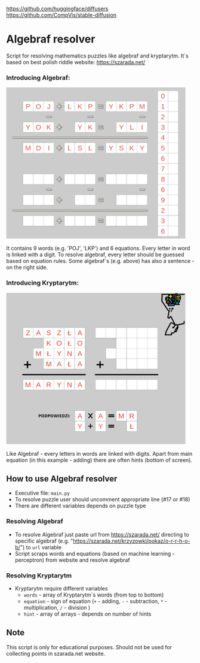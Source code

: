 https://github.com/huggingface/diffusers
https://github.com/CompVis/stable-diffusion

# Algebraf resolver

Script for resolving mathematics puzzles like algebraf and kryptarytm. It`s based on best polish riddle website: https://szarada.net/

### Introducing Algebraf: 

![Algebraf](readme_img/algebraf.png)

It contains 9 words (e.g. 'POJ', 'LKP') and 6 equations. Every letter in word is linked with a digit.
To resolve algebraf, every letter should be guessed based on equation rules. Some algebraf`s (e.g. above) has also a sentence - on the right side.

### Introducing Kryptarytm:

![Kryptarytm](readme_img/kryptarytm.png)

Like Algebraf - every letters in words are linked with digits. Apart from main equation (in this example - adding) there are often hints (bottom of screen).

## How to use Algebraf resolver

- Executive file: `main.py`
- To resolve puzzle user should uncomment appropriate line (#17 or #18) 
- There are different variables depends on puzzle type

### Resolving Algebraf

- To resolve Algebraf just paste url from https://szarada.net/ directing to specific algebraf (e.g. "https://szarada.net/krzyzowki/pokaz/o-r-r-h-o-b/") to `url` variable
- Script scraps words and equations (based on machine learning - perceptron) from website and resolve algebraf

### Resolving Kryptarytm

- Kryptarytm require different variables
  - `words` - array of Kryptarytm`s words (from top to bottom)
  - `equation` - sign of equation (`+` - adding, `-` - subtraction, `*` - multiplication, `/` - division )  
  - `hint` -  array of arrays - depends on number of hints

## Note

This script is only for educational purposes. Should not be used for collecting points in szarada.net website.  